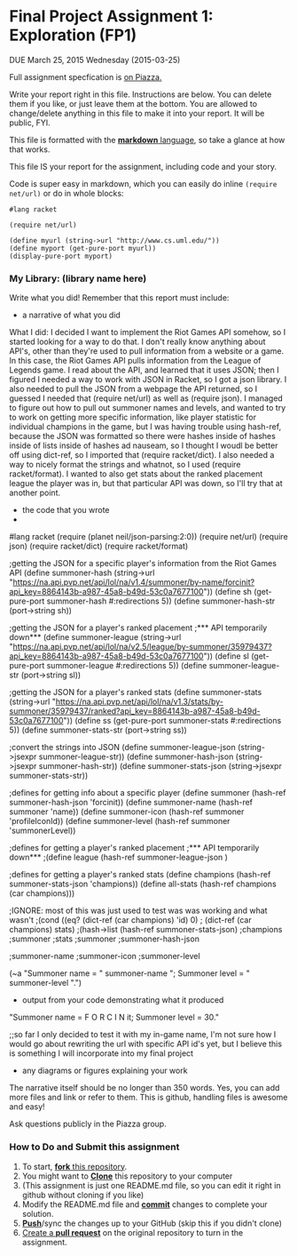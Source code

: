 # Final Project Assignment 1: Exploration (FP1) 
DUE March 25, 2015 Wednesday (2015-03-25)

Full assignment specfication is [on Piazza.][piazza]

Write your report right in this file. Instructions are below. You can delete them if you like, or just leave them at the bottom.
You are allowed to change/delete anything in this file to make it into your report. It will be public, FYI.

This file is formatted with the [**markdown** language][markdown], so take a glance at how that works.

This file IS your report for the assignment, including code and your story.

Code is super easy in markdown, which you can easily do inline `(require net/url)` or do in whole blocks:
```
#lang racket

(require net/url)

(define myurl (string->url "http://www.cs.uml.edu/"))
(define myport (get-pure-port myurl))
(display-pure-port myport)
```

### My Library: (library name here)
Write what you did!
Remember that this report must include:
 
* a narrative of what you did
 
What I did: I decided I want to implement the Riot Games API somehow, so I started looking for a way to do that.  I don't really know anything about API's, other than they're used to pull information from a website or a game.  In this case, the Riot Games API pulls information from the League of Legends game.  I read about the API, and learned that it uses JSON; then I figured I needed a way to work with JSON in Racket, so I got a json library.  I also needed to pull the JSON from a webpage the API returned, so I guessed I needed that (require net/url) as well as (require json).  I managed to figure out how to pull out summoner names and levels, and wanted to try to work on getting more specific information, like player statistic for individual champions in the game, but I was having trouble using hash-ref, because the JSON was formatted so there were hashes inside of hashes inside of lists inside of hashes ad nauseam, so I thought I woudl be better off using dict-ref, so I imported that (require racket/dict).  I also needed a way to nicely format the strings and whatnot, so I used (require racket/format).  I wanted to also get stats about the ranked placement league the player was in, but that particular API was down, so I'll try that at another point.

* the code that you wrote
* 
#lang racket
(require (planet neil/json-parsing:2:0))
(require net/url)
(require json)
(require racket/dict)
(require racket/format)

;getting the JSON for a specific player's information from the Riot Games API
(define summoner-hash (string->url "https://na.api.pvp.net/api/lol/na/v1.4/summoner/by-name/forcinit?api_key=8864143b-a987-45a8-b49d-53c0a7677100"))
(define sh (get-pure-port summoner-hash #:redirections 5))
(define summoner-hash-str (port->string sh))

;getting the JSON for a player's ranked placement
;*** API temporarily down***
(define summoner-league (string->url "https://na.api.pvp.net/api/lol/na/v2.5/league/by-summoner/35979437?api_key=8864143b-a987-45a8-b49d-53c0a7677100"))
(define sl (get-pure-port summoner-league #:redirections 5))
(define summoner-league-str (port->string sl))

;getting the JSON for a player's ranked stats
(define summoner-stats (string->url "https://na.api.pvp.net/api/lol/na/v1.3/stats/by-summoner/35979437/ranked?api_key=8864143b-a987-45a8-b49d-53c0a7677100"))
(define ss (get-pure-port summoner-stats #:redirections 5))
(define summoner-stats-str (port->string ss))



;convert the strings into JSON
(define summoner-league-json (string->jsexpr summoner-league-str))
(define summoner-hash-json (string->jsexpr summoner-hash-str))
(define summoner-stats-json (string->jsexpr summoner-stats-str))


;defines for getting info about a specific player
(define summoner (hash-ref summoner-hash-json 'forcinit))
(define summoner-name (hash-ref summoner 'name))
(define summoner-icon (hash-ref summoner 'profileIconId))
(define summoner-level (hash-ref summoner 'summonerLevel))

;defines for getting a player's ranked placement
;*** API temporarily down***
;(define league (hash-ref summoner-league-json )

;defines for getting a player's ranked stats
(define champions (hash-ref summoner-stats-json 'champions))
(define all-stats (hash-ref champions (car champions)))


;IGNORE: most of this was just used to test was was working and what wasn't
;(cond ((eq? (dict-ref (car champions) 'id) 0)
;       (dict-ref (car champions) stats)
;(hash->list (hash-ref summoner-stats-json)
;champions
;summoner
;stats
;summoner
;summoner-hash-json

;summoner-name
;summoner-icon
;summoner-level

(~a "Summoner name = " summoner-name  ";  Summoner level = " summoner-level ".")




* output from your code demonstrating what it produced

"Summoner name = F O R C I N it;  Summoner level = 30."


;;so far I only decided to test it with my in-game name, I'm not sure how I would go about rewriting the url with specific API id's yet, but I believe this is something I will incorporate into my final project

* any diagrams or figures explaining your work 
 
The narrative itself should be no longer than 350 words. Yes, you can add more files and link or refer to them. This is github, handling files is awesome and easy!

Ask questions publicly in the Piazza group.

### How to Do and Submit this assignment

1. To start, [**fork** this repository][forking].
1. You might want to [**Clone**][ref-clone] this repository to your computer
  2. (This assignment is just one README.md file, so you can edit it right in github without cloning if you like)
1. Modify the README.md file and [**commit**][ref-commit] changes to complete your solution.
1. [**Push**][ref-push]/sync the changes up to your GitHub (skip this if you didn't clone)
1. [Create a **pull request**][pull-request] on the original repository to turn in the assignment.

<!-- Links -->
[piazza]: https://piazza.com/class/i55is8xqqwhmr?cid=411
[markdown]: https://help.github.com/articles/markdown-basics/
[forking]: https://guides.github.com/activities/forking/
[ref-clone]: http://gitref.org/creating/#clone
[ref-commit]: http://gitref.org/basic/#commit
[ref-push]: http://gitref.org/remotes/#push
[pull-request]: https://help.github.com/articles/creating-a-pull-request
